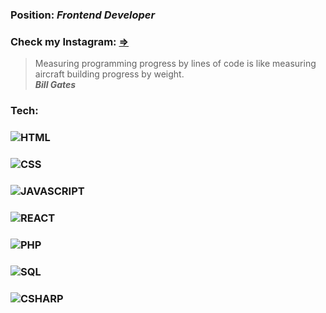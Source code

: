 ### Position: *Frontend Developer*
### Check my Instagram: [=>](https://instagram.com/itgodoit/)
> Measuring programming progress by lines of code is like measuring aircraft building progress by weight. <br/>
> ***Bill Gates***<br/>
### Tech:
### ![HTML](https://img.shields.io/badge/-HTML-151515?logo=html5)
### ![CSS](https://img.shields.io/badge/-CSS-151515?logo=css3)
### ![JAVASCRIPT](https://img.shields.io/badge/-JAVASCRIPT-151515?logo=javascript)
### ![REACT](https://img.shields.io/badge/-REACT-151515?logo=react)
### ![PHP](https://img.shields.io/badge/-PHP-151515?logo=php)
### ![SQL](https://img.shields.io/badge/-SQL-151515?logo=sql)
### ![CSHARP](https://img.shields.io/badge/-C%23-151515?logo=C#)
